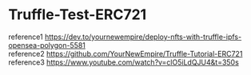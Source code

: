 # Truffle-Test-ERC721

reference1 https://dev.to/yournewempire/deploy-nfts-with-truffle-ipfs-opensea-polygon-5581  
reference2 https://github.com/YourNewEmpire/Truffle-Tutorial-ERC721  
reference3 https://www.youtube.com/watch?v=clO5iLdQJU4&t=350s

